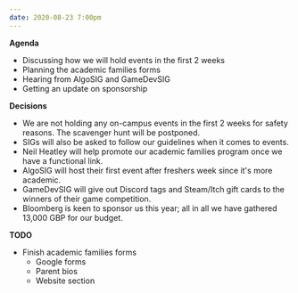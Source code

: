 ```yaml
---
date: 2020-08-23 7:00pm
---
```


**Agenda**

- Discussing how we will hold events in the first 2 weeks
- Planning the academic families forms
- Hearing from AlgoSIG and GameDevSIG
- Getting an update on sponsorship

**Decisions**

- We are not holding any on-campus events in the first 2 weeks for safety reasons. The scavenger hunt will be postponed.
- SIGs will also be asked to follow our guidelines when it comes to events.
- Neil Heatley will help promote our academic families program once we have a functional link.
- AlgoSIG will host their first event after freshers week since it's more academic.
- GameDevSIG will give out Discord tags and Steam/Itch gift cards to the winners of their game competition.
- Bloomberg is keen to sponsor us this year; all in all we have gathered 13,000 GBP for our budget.

**TODO**

- Finish academic families forms
  - Google forms
  - Parent bios
  - Website section
